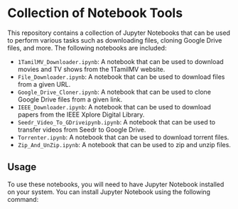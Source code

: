 # Collection of Notebook Tools

This repository contains a collection of Jupyter Notebooks that can be used to perform various tasks such as downloading files, cloning Google Drive files, and more. The following notebooks are included:

- `1TamilMV_Downloader.ipynb`: A notebook that can be used to download movies and TV shows from the 1TamilMV website.
- `File_Downloader.ipynb`: A notebook that can be used to download files from a given URL.
- `Google_Drive_Cloner.ipynb`: A notebook that can be used to clone Google Drive files from a given link.
- `IEEE_Downloader.ipynb`: A notebook that can be used to download papers from the IEEE Xplore Digital Library.
- `Seedr_Video_To_GDriveipynb.ipynb`: A notebook that can be used to transfer videos from Seedr to Google Drive.
- `Torrenter.ipynb`: A notebook that can be used to download torrent files.
- `Zip_And_UnZip.ipynb`: A notebook that can be used to zip and unzip files.

## Usage

To use these notebooks, you will need to have Jupyter Notebook installed on your system. You can install Jupyter Notebook using the following command:

